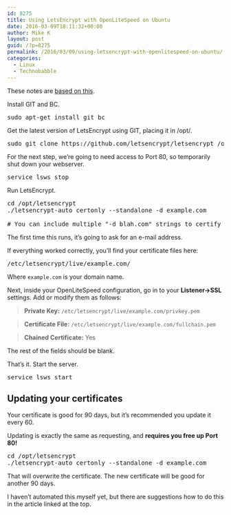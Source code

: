 ```yaml
---
id: 8275
title: Using LetsEncrypt with OpenLiteSpeed on Ubuntu
date: 2016-03-09T18:11:32+00:00
author: Mike K
layout: post
guid: /?p=8275
permalink: /2016/03/09/using-letsencrypt-with-openlitespeed-on-ubuntu/
categories:
  - Linux
  - Technobabble
---
```

These notes are [based on this](https://www.digitalocean.com/community/tutorials/how-to-secure-nginx-with-let-s-encrypt-on-ubuntu-14-04).

Install GIT and BC.

<pre class="lang:default decode:true " >sudo apt-get install git bc</pre>

Get the latest version of LetsEncrypt using GIT, placing it in /opt/.

<pre class="lang:default decode:true " >sudo git clone https://github.com/letsencrypt/letsencrypt /opt/letsencrypt</pre>

For the next step, we&#8217;re going to need access to Port 80, so temporarily shut down your webserver.

<pre class="lang:default decode:true " >service lsws stop</pre>

Run LetsEncrypt.

<pre class="lang:default decode:true " >cd /opt/letsencrypt
./letsencrypt-auto certonly --standalone -d example.com

# You can include multiple "-d blah.com" strings to certify multiple domains</pre>

The first time this runs, it&#8217;s going to ask for an e-mail address.

If everything worked correctly, you&#8217;ll find your certificate files here:

<pre class="lang:default decode:true " >/etc/letsencrypt/live/example.com/</pre>

Where `example.com` is your domain name.

Next, inside your OpenLiteSpeed configuration, go in to your **Listener->SSL** settings. Add or modify them as follows:

> **Private Key:** `/etc/letsencrypt/live/example.com/privkey.pem`
  
> **Certificate File:** `/etc/letsencrypt/live/example.com/fullchain.pem`
  
> **Chained Certificate:** Yes 

The rest of the fields should be blank. 

That&#8217;s it. Start the server.

<pre class="lang:default decode:true " >service lsws start</pre>

## Updating your certificates

Your certificate is good for 90 days, but it&#8217;s recommended you update it every 60.

Updating is exactly the same as requesting, and **requires you free up Port 80!**

<pre class="lang:default decode:true " >cd /opt/letsencrypt
./letsencrypt-auto certonly --standalone -d example.com</pre>

That will overwrite the certificate. The new certificate will be good for another 90 days.

I haven&#8217;t automated this myself yet, but there are suggestions how to do this in the article linked at the top.